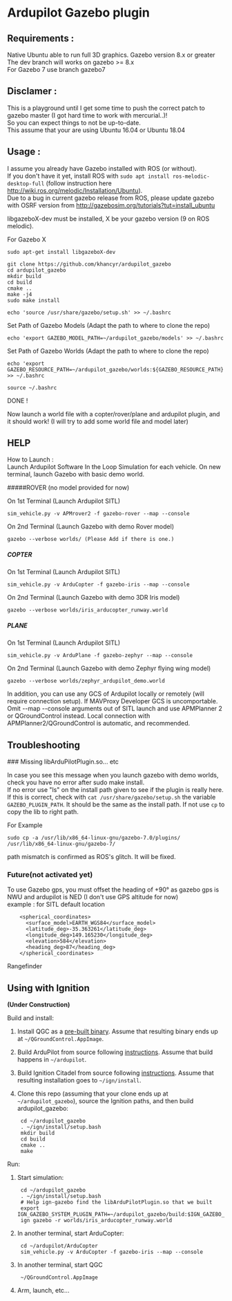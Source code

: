 # Ardupilot Gazebo plugin 

## Requirements :
Native Ubuntu able to run full 3D graphics.
Gazebo version 8.x or greater
The dev branch will works on gazebo >= 8.x  
For Gazebo 7 use branch gazebo7

## Disclamer : 
This is a playground until I get some time to push the correct patch to gazebo master (I got hard time to work with mercurial..)!  
So you can expect things to not be up-to-date.  
This assume that your are using Ubuntu 16.04 or Ubuntu 18.04

## Usage :
I assume you already have Gazebo installed with ROS (or without).  
If you don't have it yet, install ROS with `sudo apt install ros-melodic-desktop-full`
(follow instruction here http://wiki.ros.org/melodic/Installation/Ubuntu).  
Due to a bug in current gazebo release from ROS, please update gazebo with OSRF version from http://gazebosim.org/tutorials?tut=install_ubuntu

libgazeboX-dev must be installed, X be your gazebo version (9 on ROS melodic).

For Gazebo X
````
sudo apt-get install libgazeboX-dev
````

````
git clone https://github.com/khancyr/ardupilot_gazebo
cd ardupilot_gazebo
mkdir build
cd build
cmake ..
make -j4
sudo make install
````

````
echo 'source /usr/share/gazebo/setup.sh' >> ~/.bashrc
````

Set Path of Gazebo Models (Adapt the path to where to clone the repo)
````
echo 'export GAZEBO_MODEL_PATH=~/ardupilot_gazebo/models' >> ~/.bashrc
````

Set Path of Gazebo Worlds (Adapt the path to where to clone the repo)
````
echo 'export GAZEBO_RESOURCE_PATH=~/ardupilot_gazebo/worlds:${GAZEBO_RESOURCE_PATH}' >> ~/.bashrc
````

````
source ~/.bashrc
````

DONE !

Now launch a world file with a copter/rover/plane and ardupilot plugin, and it should work! 
(I will try to add some world file and model later)

## HELP

How to Launch :  
Launch Ardupilot Software In the Loop Simulation for each vehicle.
On new terminal, launch Gazebo with basic demo world.

#####ROVER (no model provided for now)

On 1st Terminal (Launch Ardupilot SITL)
````
sim_vehicle.py -v APMrover2 -f gazebo-rover --map --console
````

On 2nd Terminal (Launch Gazebo with demo Rover model)
````
gazebo --verbose worlds/ (Please Add if there is one.)
````

##### COPTER

On 1st Terminal (Launch Ardupilot SITL)
````
sim_vehicle.py -v ArduCopter -f gazebo-iris --map --console
````

On 2nd Terminal (Launch Gazebo with demo 3DR Iris model)
````
gazebo --verbose worlds/iris_arducopter_runway.world
````

##### PLANE

On 1st Terminal (Launch Ardupilot SITL)
````
sim_vehicle.py -v ArduPlane -f gazebo-zephyr --map --console
````

On 2nd Terminal (Launch Gazebo with demo Zephyr flying wing model)
````
gazebo --verbose worlds/zephyr_ardupilot_demo.world
````

In addition, you can use any GCS of Ardupilot locally or remotely (will require connection setup).
If MAVProxy Developer GCS is uncomportable. Omit --map --console arguments out of SITL launch and use APMPlanner 2 or QGroundControl instead.
Local connection with APMPlanner2/QGroundControl is automatic, and recommended.

## Troubleshooting

### Missing libArduPilotPlugin.so... etc 

In case you see this message when you launch gazebo with demo worlds, check you have no error after sudo make install.  
If no error use "ls" on the install path given to see if the plugin is really here.  
If this is correct, check with `cat /usr/share/gazebo/setup.sh` the variable `GAZEBO_PLUGIN_PATH`. It should be the same as the install path. If not use `cp` to copy the lib to right path. 

For Example

````
sudo cp -a /usr/lib/x86_64-linux-gnu/gazebo-7.0/plugins/ /usr/lib/x86_64-linux-gnu/gazebo-7/
````

path mismatch is confirmed as ROS's glitch. It will be fixed.

### Future(not activated yet)
To use Gazebo gps, you must offset the heading of +90° as gazebo gps is NWU and ardupilot is NED 
(I don't use GPS altitude for now)  
example : for SITL default location
````
    <spherical_coordinates>
      <surface_model>EARTH_WGS84</surface_model>
      <latitude_deg>-35.363261</latitude_deg>
      <longitude_deg>149.165230</longitude_deg>
      <elevation>584</elevation>
      <heading_deg>87</heading_deg>
    </spherical_coordinates>
````
Rangefinder

## Using with Ignition

**(Under Construction)**

Build and install:

1. Install QGC as a [pre-built binary](https://docs.qgroundcontrol.com/en/getting_started/download_and_install.html). Assume that resulting binary ends up at `~/QGroundControl.AppImage`.
1. Build ArduPilot from source following [instructions](https://ardupilot.org/dev/docs/building-setup-linux.html#building-setup-linux). Assume that build happens in `~/ardupilot`.
1. Build Ignition Citadel from source following [instructions](https://ignitionrobotics.org/docs/citadel/install_ubuntu_src). Assume that resulting installation goes to `~/ign/install`.
1. Clone this repo (assuming that your clone ends up at `~/ardupilot_gazebo`), source the Ignition paths, and then build ardupilot_gazebo:

        cd ~/ardupilot_gazebo
        . ~/ign/install/setup.bash
        mkdir build
        cd build
        cmake ..
        make
    
Run:

1. Start simulation:

        cd ~/ardupilot_gazebo
        . ~/ign/install/setup.bash
        # Help ign-gazebo find the libArduPilotPlugin.so that we built
        export IGN_GAZEBO_SYSTEM_PLUGIN_PATH=~/ardupilot_gazebo/build:$IGN_GAZEBO_SYSTEM_PLUGIN_PATH
        ign gazebo -r worlds/iris_arducopter_runway.world

1. In another terminal, start ArduCopter:

        cd ~/ardupilot/ArduCopter
        sim_vehicle.py -v ArduCopter -f gazebo-iris --map --console

1. In another terminal, start QGC

        ~/QGroundControl.AppImage

1. Arm, launch, etc...

